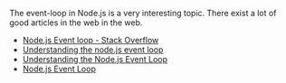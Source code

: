 The event-loop in Node.js is a very interesting topic. There exist a lot of good articles in the web in the web.
* [Node.js Event loop - Stack Overflow](http://stackoverflow.com/questions/25568613/node-js-event-loop)
* [Understanding the node.js event loop](http://blog.mixu.net/2011/02/01/understanding-the-node-js-event-loop/)
* [Understanding the Node.js Event Loop](https://nodesource.com/blog/understanding-the-nodejs-event-loop)
* [Node.js Event Loop](http://www.tutorialspoint.com/nodejs/nodejs_event_loop.htm)
